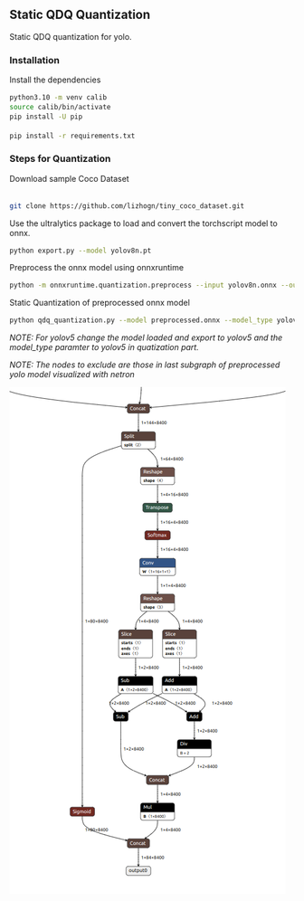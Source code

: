 ## Static QDQ Quantization
Static QDQ quantization for yolo.
### Installation
Install the dependencies
```bash
python3.10 -m venv calib
source calib/bin/activate
pip install -U pip

pip install -r requirements.txt
```

### Steps for Quantization

Download sample Coco Dataset
```bash

git clone https://github.com/lizhogn/tiny_coco_dataset.git
```

Use the ultralytics package to load and convert the torchscript model to onnx.

```bash
python export.py --model yolov8n.pt
```

Preprocess the onnx model using onnxruntime

```bash
python -m onnxruntime.quantization.preprocess --input yolov8n.onnx --output preprocessed.onnx
```

Static Quantization of preprocessed onnx model

```bash
python qdq_quantization.py --model preprocessed.onnx --model_type yolov8 --out_path static_quantized.onnx --data_path "tiny_coco_dataset/tiny_coco/train2017"
```
*NOTE: For yolov5 change the model loaded and export to yolov5 and the model_type paramter to yolov5 in quatization part.*

*NOTE: The nodes to exclude are those in last subgraph of preprocessed yolo model visualized with netron*

![YOLOV5 in Netron](../assets/yolo.png "YOLOV5 in Netron]")
